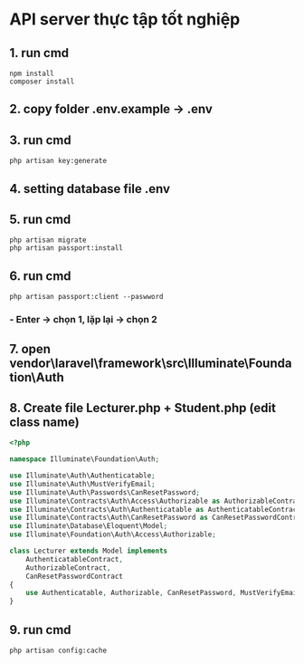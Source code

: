 # API server thực tập tốt nghiệp
## 1. run cmd 
```
npm install
composer install
```
## 2. copy folder <b>.env.example</b> -> <b>.env</b>
## 3. run cmd
```
php artisan key:generate
```
## 4. setting <b>database</b> file <b>.env</b>
## 5. run cmd
```
php artisan migrate
php artisan passport:install
```
## 6. run cmd
```
php artisan passport:client --paswword
```
### - Enter -> chọn 1, lặp lại -> chọn 2
## 7. open <b>vendor\\laravel\\framework\\src\\Illuminate\\Foundation\\Auth</b>
## 8. Create file <b>Lecturer.php</b> + <b>Student.php</b> (edit class name)
```php
<?php

namespace Illuminate\Foundation\Auth;

use Illuminate\Auth\Authenticatable;
use Illuminate\Auth\MustVerifyEmail;
use Illuminate\Auth\Passwords\CanResetPassword;
use Illuminate\Contracts\Auth\Access\Authorizable as AuthorizableContract;
use Illuminate\Contracts\Auth\Authenticatable as AuthenticatableContract;
use Illuminate\Contracts\Auth\CanResetPassword as CanResetPasswordContract;
use Illuminate\Database\Eloquent\Model;
use Illuminate\Foundation\Auth\Access\Authorizable;

class Lecturer extends Model implements
    AuthenticatableContract,
    AuthorizableContract,
    CanResetPasswordContract
{
    use Authenticatable, Authorizable, CanResetPassword, MustVerifyEmail;
}

```
## 9. run cmd
```
php artisan config:cache
```
